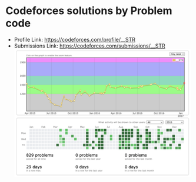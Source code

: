 # Codeforces solutions by Problem code
- Profile Link: https://codeforces.com/profile/__STR
- Submissions Link: https://codeforces.com/submissions/__STR
![](/image/profile.png)
